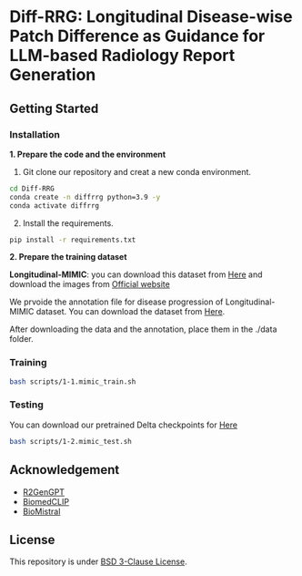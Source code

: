 # Diff-RRG: Longitudinal Disease-wise Patch Difference as Guidance for LLM-based Radiology Report Generation

## Getting Started
### Installation

**1. Prepare the code and the environment**

1. Git clone our repository and creat a new conda environment.
```bash
cd Diff-RRG
conda create -n diffrrg python=3.9 -y
conda activate diffrrg
```
2. Install the requirements.
```bash
pip install -r requirements.txt
```

**2. Prepare the training dataset**

**Longitudinal-MIMIC**: you can download this dataset from [Here](https://github.com/CelestialShine/Longitudinal-Chest-X-Ray) and download the images from [Official website](https://physionet.org/content/mimic-cxr-jpg/2.0.0/)

We prvoide the annotation file for disease progression of Longitudinal-MIMIC dataset. You can download the dataset from [Here]().

After downloading the data and the annotation, place them in the ./data folder.

### Training

```bash
bash scripts/1-1.mimic_train.sh
```

### Testing
You can download our pretrained Delta checkpoints for [Here]()

```bash
bash scripts/1-2.mimic_test.sh
```

## Acknowledgement

+ [R2GenGPT](https://github.com/wang-zhanyu/R2GenGPT)
+ [BiomedCLIP](https://github.com/microsoft/BiomedCLIP_data_pipeline)
+ [BioMistral](https://github.com/BioMistral/BioMistral)


## License
This repository is under [BSD 3-Clause License](LICENSE.md).
